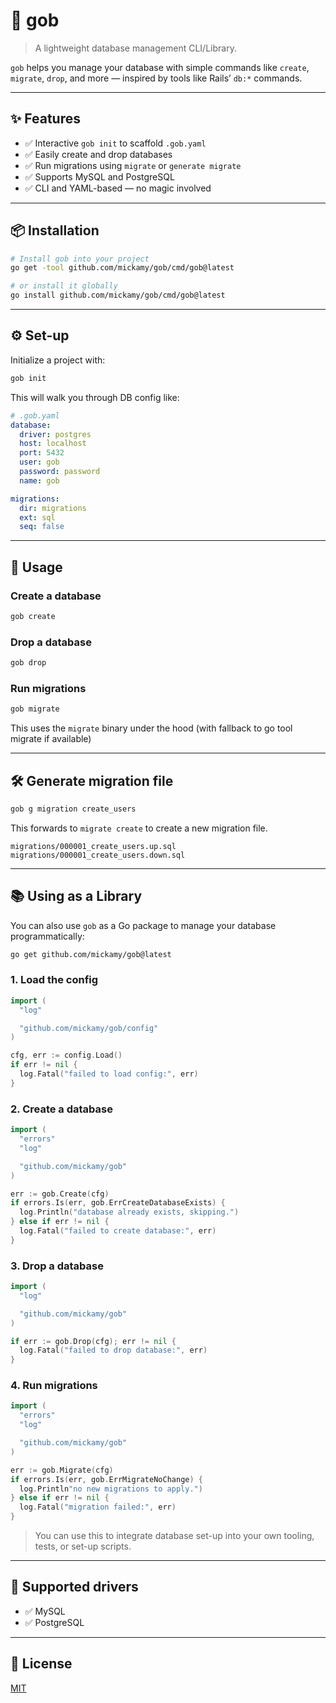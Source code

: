 # 🐘 gob

> A lightweight database management CLI/Library.
>

`gob` helps you manage your database with simple commands like `create`, `migrate`, `drop`, and more — inspired by tools
like Rails’ `db:*` commands.

---

## ✨ Features

- ✅ Interactive `gob init` to scaffold `.gob.yaml`
- ✅ Easily create and drop databases
- ✅ Run migrations using `migrate` or `generate migrate`
- ✅ Supports MySQL and PostgreSQL
- ✅ CLI and YAML-based — no magic involved

---

## 📦 Installation

```bash
# Install gob into your project
go get -tool github.com/mickamy/gob/cmd/gob@latest

# or install it globally
go install github.com/mickamy/gob/cmd/gob@latest
```

---

## ⚙️ Set-up

Initialize a project with:

```bash
gob init
```

This will walk you through DB config like:

```yaml
# .gob.yaml
database:
  driver: postgres
  host: localhost
  port: 5432
  user: gob
  password: password
  name: gob

migrations:
  dir: migrations
  ext: sql
  seq: false
```

---

## 🚀 Usage

### Create a database

```bash
gob create
```

### Drop a database

```bash
gob drop
```

### Run migrations

```bash
gob migrate
```

This uses the `migrate` binary under the hood (with fallback to go tool migrate if available)

---

## 🛠 Generate migration file

```bash
gob g migration create_users
```

This forwards to `migrate create` to create a new migration file.

```
migrations/000001_create_users.up.sql
migrations/000001_create_users.down.sql
```

---

## 📚 Using as a Library

You can also use `gob` as a Go package to manage your database programmatically:

```bash
go get github.com/mickamy/gob@latest
```

### 1. Load the config

```go
import (
  "log"

  "github.com/mickamy/gob/config"
)

cfg, err := config.Load()
if err != nil {
  log.Fatal("failed to load config:", err)
}
```

### 2. Create a database

```go
import (
  "errors"
  "log"

  "github.com/mickamy/gob"
)

err := gob.Create(cfg)
if errors.Is(err, gob.ErrCreateDatabaseExists) {
  log.Println("database already exists, skipping.")
} else if err != nil {
  log.Fatal("failed to create database:", err)
}
```

### 3. Drop a database

```go
import (
  "log"

  "github.com/mickamy/gob"
)

if err := gob.Drop(cfg); err != nil {
  log.Fatal("failed to drop database:", err)
}

```

### 4. Run migrations

```go
import (
  "errors"
  "log"

  "github.com/mickamy/gob"
)

err := gob.Migrate(cfg)
if errors.Is(err, gob.ErrMigrateNoChange) {
  log.Println"no new migrations to apply.")
} else if err != nil {
  log.Fatal("migration failed:", err)
}

```

> You can use this to integrate database set-up into your own tooling, tests, or set-up scripts.
>

---

## 🧪 Supported drivers

- ✅ MySQL
- ✅ PostgreSQL

---

## 📄 License

[MIT](./LICENSE)
